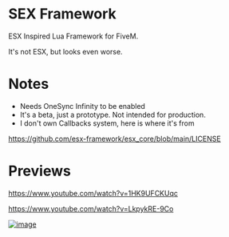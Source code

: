 # SEX Framework

ESX Inspired Lua Framework for FiveM.

It's not ESX, but looks even worse.

# Notes
- Needs OneSync Infinity to be enabled
- It's a beta, just a prototype. Not intended for production.
- I don't own Callbacks system, here is where it's from

https://github.com/esx-framework/esx_core/blob/main/LICENSE

# Previews
https://www.youtube.com/watch?v=1HK9UFCKUqc

https://www.youtube.com/watch?v=LkpykRE-9Co

[![image](https://media.discordapp.net/attachments/999497215955451944/1078779367058067486/standard-4.gif)](https://discord.gg/Cb33nm9Qbc)